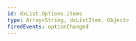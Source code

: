 ```yaml
---
id: dxList.Options.items
type: Array<String, dxListItem, Object>
firedEvents: optionChanged
---
```

